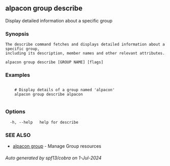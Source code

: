 ## alpacon group describe

Display detailed information about a specific group

### Synopsis


	The describe command fetches and displays detailed information about a specific group, 
	including its description, member names and other relevant attributes. 
	

```
alpacon group describe [GROUP NAME] [flags]
```

### Examples

```
 
	# Display details of a group named 'alpacon'
  	alpacon group describe alpacon
	
```

### Options

```
  -h, --help   help for describe
```

### SEE ALSO

* [alpacon group](alpacon_group.md)	 - Manage Group resources

###### Auto generated by spf13/cobra on 1-Jul-2024
